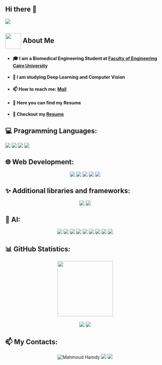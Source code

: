 ## Hi there 👋
<p align="left"><img src="https://readme-typing-svg.herokuapp.com/?lines=I+am+Mahmoud+Hamdy."/></p>

## <img align="center"  height =50px src="https://user-images.githubusercontent.com/63050133/156777293-72a6e681-2582-4a9d-ad92-09d1181d47c7.gif"> About Me <a id = "about"></a>
  - #### 🎓 I am a Biomedical Engineering Student at <a href="http://eng.cu.edu.eg/ar/">Faculty of Engineering Cairo University</a>
  - #### 🤖 I am studying Deep Learning and Computer Vision
  - #### 📫 How to reach me: <a href="mailto:Mahmoudhamddy@gmail.com">Mail</a>
  - #### 📝 Here you can find my <a herf="https://drive.google.com/file/d/1bQhfChwgnMeIIGFqoylXNDlU0eZ7X5Uc/view?usp=sharing">Resume</a>
  - #### 📝 Checkout my <a href="https://drive.google.com/drive/folders/135o8oFYte2oZu7lM7wBHjoYdiLtj2z0_?usp=sharing">Resume</a>

## 💻 Pragramming Languages:
  <div align="center>
  <code title="Python"><img src="https://img.shields.io/badge/python-3670A0?style=flat&logo=python&logoColor=ffdd54"/></code> 
  <code title="C++"><img src="https://img.shields.io/badge/c++-%2300599C.svg?style=flat&logo=c%2B%2B&logoColor=white"/></code>
  <code title="C"><img src="https://img.shields.io/badge/c-%2300599C.svg?style=flat&logo=c&logoColor=white"/></code>
  <code title="Arduino"><img src="https://img.shields.io/badge/-Arduino-00979D?style=flat&logo=Arduino&logoColor=white"/></code>
  
## 🌐 Web Development:
<div align = "center">
  <code title="HTML"><img src="https://img.shields.io/badge/html5-%23E34F26.svg?style=flat&logo=html5&logoColor=white"/></code>
  <code title="CSS3"><img src="https://img.shields.io/badge/css3-%231572B6.svg?style=flat&logo=css3&logoColor=white"/></code>
  <code title="JS"><img src="https://img.shields.io/badge/javascript-%23323330.svg?style=flat&logo=javascript&logoColor=%23F7DF1E"/></code>
  <code title="Flask"><img src="https://img.shields.io/badge/flask-%23000.svg?style=flat&logo=flask&logoColor=white"/></code>
  <code title="MySQL"><img src="https://img.shields.io/badge/mysql-%2300f.svg?style=flat&logo=mysql&logoColor=white"/></code>
</div>

## ✨ Additional libraries and frameworks:
<div align = "center">
  <code title="QT"><img src="https://img.shields.io/badge/Qt-%23217346.svg?style=flat&logo=Qt&logoColor=white"/></code>
  <code title="BootStrap"><img src="https://img.shields.io/badge/bootstrap-%23563D7C.svg?style=flat&logo=bootstrap&logoColor=white"/></code>
</div>

## 🤖 AI:
<div align = "center">
  <code title="Keras"><img src="https://img.shields.io/badge/Keras-%23D00000.svg?style=flat&logo=Keras&logoColor=white"/></code>
  <code title="MatPLotLib"><img src="https://img.shields.io/badge/Matplotlib-%23ffffff.svg?style=flat&logo=Matplotlib&logoColor=black"/></code>
  <code title="NumPy"><img src="https://img.shields.io/badge/numpy-%23013243.svg?style=flat&logo=numpy&logoColor=white"/></code>
  <code title="Pandas"><img src="https://img.shields.io/badge/pandas-%23150458.svg?style=flat&logo=pandas&logoColor=white"/></code>
  <code title="Plotly"><img src="https://img.shields.io/badge/Plotly-%233F4F75.svg?style=flat&logo=plotly&logoColor=white"/></code>
  <code title="PyTorch"><img src="https://img.shields.io/badge/PyTorch-%23EE4C2C.svg?style=flat&logo=PyTorch&logoColor=white"/></code>
  <code title="ScikitLearn"><img src="https://img.shields.io/badge/scikit--learn-%23F7931E.svg?style=flat&logo=scikit-learn&logoColor=white"/></code>
  <code title="SciPy"><img src="https://img.shields.io/badge/SciPy-%230C55A5.svg?style=flat&logo=scipy&logoColor=%white"/></code>
  <code title="TensorFlow"><img src="https://img.shields.io/badge/TensorFlow-%23FF6F00.svg?style=flat&logo=TensorFlow&logoColor=white"/></code>
  </div>
  
## 📊 GitHub Statistics:
  <div align="center">
  <img  height="175" src="https://github-readme-stats.vercel.app/api?username=MahmoudHamddy&count_private=true&show_icons=true&theme=dark&hide_border=true"/>
  </div>
  <br/>
  <div align="center">
  <!-- <img height="175" src="https://github-readme-stats.vercel.app/api/top-langs/%20username=MahmoudHamddy&theme=dark&hide_border=false&include_all_commits=true&count_private=false&layout=compact"> -->
    <img src="http://github-profile-summary-cards.vercel.app/api/cards/repos-per-language?username=MahmoudHamddy&theme=dark"/>
    <img src="http://github-profile-summary-cards.vercel.app/api/cards/most-commit-language?username=MahmoudHamddy&theme=dark"/>
  </div>
  
## 📫 My Contacts:
<div align="center">
    <a herf="https://www.linkedin.com/in/mahmoud-hamdy-a544761b7/"><img alt="Mahmoud Hamdy" src="https://img.shields.io/badge/linkedin-%230077B5.svg?style=flat&logo=linkedin&logoColor=white"/></a>
    <a herf="mailto:mahmoudhamddy@gmail.com"><img src="https://img.shields.io/badge/Gmail-D14836?style=flat&logo=gmail&logoColor=white"/></a>
    <a herf="https://www.kaggle.com/mahmoudhamddy"><img src="https://img.shields.io/badge/Kaggle-035a7d?style=flat&logo=kaggle&logoColor=white"/></a>
  </div>
<!--
**MahmoudHamddy/MahmoudHamddy** is a ✨ _special_ ✨ repository because its `README.md` (this file) appears on your GitHub profile.

Here are some ideas to get you started:

- 🔭 I’m currently working on ...
- 🌱 I’m currently learning ...
- 👯 I’m looking to collaborate on ...
- 🤔 I’m looking for help with ...
- 💬 Ask me about ...
- 📫 How to reach me: ...
- 😄 Pronouns: ...
- ⚡ Fun fact: ...
-->
